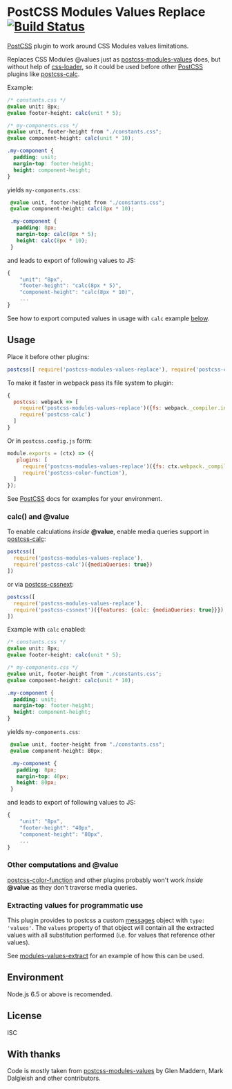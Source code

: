 # PostCSS Modules Values Replace [![Build Status][ci-img]][ci]

[PostCSS] plugin to work around CSS Modules values limitations.

[ci]: https://travis-ci.org/princed/postcss-modules-values-replace
[ci-img]:  https://travis-ci.org/princed/postcss-modules-values-replace.svg
[PostCSS]: https://github.com/postcss/postcss
[css-loader]: https://github.com/webpack/css-loader
[postcss-calc]: https://github.com/postcss/postcss-calc
[postcss-cssnext]: https://github.com/MoOx/postcss-cssnext
[postcss-color-function]: https://github.com/postcss/postcss-color-function
[postcss-modules-values]: https://github.com/css-modules/postcss-modules-values

Replaces CSS Modules @values just as [postcss-modules-values] does, but without help of [css-loader],
so it could be used before other [PostCSS] plugins like [postcss-calc].

Example:

```css
/* constants.css */
@value unit: 8px;
@value footer-height: calc(unit * 5);

/* my-components.css */
@value unit, footer-height from "./constants.css";
@value component-height: calc(unit * 10);

.my-component {
  padding: unit;
  margin-top: footer-height;
  height: component-height;
}
```

yields `my-components.css`:

```css
 @value unit, footer-height from "./constants.css";
 @value component-height: calc(8px * 10);

 .my-component {
   padding: 8px;
   margin-top: calc(8px * 5);
   height: calc(8px * 10);
 }
 ```

and leads to export of following values to JS:

```js
{
    "unit": "8px",
    "footer-height": "calc(8px * 5)",
    "component-height": "calc(8px * 10)",
    ...
}
```

See how to export computed values in usage with `calc` example [below](#calc-and-value).

## Usage

Place it before other plugins:
```js
postcss([ require('postcss-modules-values-replace'), require('postcss-calc') ]);
```

To make it faster in webpack pass its file system to plugin:
```js
{
  postcss: webpack => [
    require('postcss-modules-values-replace')({fs: webpack._compiler.inputFileSystem}),
    require('postcss-calc')
  ]
}
```

Or in `postcss.config.js` form:

```js
module.exports = (ctx) => ({
   plugins: [
     require('postcss-modules-values-replace')({fs: ctx.webpack._compiler.inputFileSystem}),
     require('postcss-color-function'),
  ]
});
```

See [PostCSS] docs for examples for your environment.

### calc() and @value

To enable calculations *inside* **@value**, enable media queries support in [postcss-calc]:

```js
postcss([
  require('postcss-modules-values-replace'),
  require('postcss-calc')({mediaQueries: true})
])
```

or via [postcss-cssnext]:

```js
postcss([
  require('postcss-modules-values-replace'),
  require('postcss-cssnext')({features: {calc: {mediaQueries: true}}})
])
```

Example with `calc` enabled:

```css
/* constants.css */
@value unit: 8px;
@value footer-height: calc(unit * 5);

/* my-components.css */
@value unit, footer-height from "./constants.css";
@value component-height: calc(unit * 10);

.my-component {
  padding: unit;
  margin-top: footer-height;
  height: component-height;
}
```

yields `my-components.css`:

```css
 @value unit, footer-height from "./constants.css";
 @value component-height: 80px;

 .my-component {
   padding: 8px;
   margin-top: 40px;
   height: 80px;
 }
 ```

and leads to export of following values to JS:

```js
{
    "unit": "8px",
    "footer-height": "40px",
    "component-height": "80px",
    ...
}
```

### Other computations and @value

[postcss-color-function] and other plugins probably won't work *inside* **@value** as they don't traverse media queries.

### Extracting values for programmatic use
This plugin provides to postcss a custom [messages](http://api.postcss.org/Result.html#messages) object with `type: 'values'`.
The `values` property of that object will contain all the extracted values with all substitution performed (i.e. for values that reference other values).

See [modules-values-extract](https://github.com/alexhisen/modules-values-extract) for an example of how this can be used.

## Environment

Node.js 6.5 or above is recomended.

## License

ISC

## With thanks

Code is mostly taken from [postcss-modules-values] by Glen Maddern, Mark Dalgleish and other contributors.

